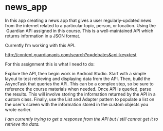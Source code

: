 # news_app
In this app creating a news app that gives a user regularly-updated news from the internet related to a particular topic, person, or location. 
Using the  Guardian API assigned in this course. This is a well-maintained API which returns information in a JSON format.

Currently I’m working with this API.

http://content.guardianapis.com/search?q=debates&api-key=test

For this assignment this is what I need to do:

Explore the API, then begin work in Android Studio. Start with a simple layout to test retrieving and displaying data from the API.
Then, build the AsyncTask that queries the API. This can be a complex step, so be sure to reference the course materials when needed.
Once API is queried, parse the results. This will involve storing the information returned by the API in a custom class.
Finally, use the List and Adapter pattern to populate a list on the user's screen with the information stored in the custom objects you wrote earlier.

*I am currently trying to get a response from the API but I still cannot get it to retrieve the data.*
